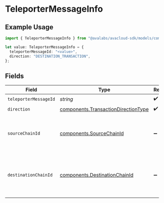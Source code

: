 # TeleporterMessageInfo

## Example Usage

```typescript
import { TeleporterMessageInfo } from "@avalabs/avacloud-sdk/models/components";

let value: TeleporterMessageInfo = {
  teleporterMessageId: "<value>",
  direction: "DESTINATION_TRANSACTION",
};
```

## Fields

| Field                                                                                      | Type                                                                                       | Required                                                                                   | Description                                                                                |
| ------------------------------------------------------------------------------------------ | ------------------------------------------------------------------------------------------ | ------------------------------------------------------------------------------------------ | ------------------------------------------------------------------------------------------ |
| `teleporterMessageId`                                                                      | *string*                                                                                   | :heavy_check_mark:                                                                         | N/A                                                                                        |
| `direction`                                                                                | [components.TransactionDirectionType](../../models/components/transactiondirectiontype.md) | :heavy_check_mark:                                                                         | N/A                                                                                        |
| `sourceChainId`                                                                            | [components.SourceChainId](../../models/components/sourcechainid.md)                       | :heavy_minus_sign:                                                                         | chain id of the source chain. valid only for destination transactions                      |
| `destinationChainId`                                                                       | [components.DestinationChainId](../../models/components/destinationchainid.md)             | :heavy_minus_sign:                                                                         | chain id of the destination chain. valid only for source transactions                      |